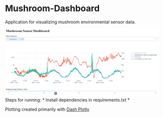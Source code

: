 # Mushroom-Dashboard
Application for visualizing mushroom environmental sensor data.

<kbd>
  <img src="./images/mushroom_dash.png" alt="Mushroom Dashboard">
</kbd>
Steps for running:
* Install dependencies in requirements.txt
* 

Plotting created primarily with [Dash Plotly](https://github.com/plotly/dash)
